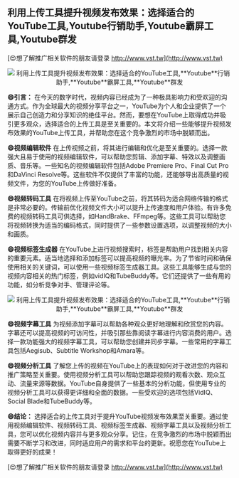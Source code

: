 ## **利用上传工具提升视频发布效果：选择适合的YouTube工具,**Youtube**行销助手,**Youtube**霸屏工具,**Youtube**群发**

[😍想了解推广相关软件的朋友请登录 http://www.vst.tw](http://www.vst.tw)

 <center><img src="https://vst.tw/MP4/tuiguang/png/2.png" alt="利用上传工具提升视频发布效果：选择适合的YouTube工具,**Youtube**行销助手,**Youtube**霸屏工具,**Youtube**群发"></center>

**😄引言：**
在今天的数字时代，视频内容已经成为了一种极具影响力和受欢迎的沟通方式。作为全球最大的视频分享平台之一，YouTube为个人和企业提供了一个展示自己创造力和分享知识的绝佳平台。然而，要想在YouTube上取得成功并吸引更多观众，选择适合的上传工具是至关重要的。本文将介绍一些能够提升视频发布效果的YouTube上传工具，并帮助您在这个竞争激烈的市场中脱颖而出。

**😄视频编辑软件**
在上传视频之前，将其进行编辑和优化是至关重要的。选择一款强大且易于使用的视频编辑软件，可以帮助您剪辑、添加字幕、特效以及调整画质、音乐等。一些知名的视频编辑软件包括Adobe Premiere Pro、Final Cut Pro和DaVinci Resolve等。这些软件不仅提供了丰富的功能，还能够导出高质量的视频文件，为您的YouTube上传做好准备。

**😄视频转码工具**
在将视频上传至YouTube之前，将其转码为适合网络传输的格式是非常必要的。传输前优化视频文件大小可以提升上传速度和用户体验。有许多免费的视频转码工具可供选择，如HandBrake、FFmpeg等。这些工具可以帮助您将视频转换为适当的编码格式，同时提供了一些参数设置选项，以调整视频的大小和画质。

**😄视频标签生成器**
在YouTube上进行视频搜索时，标签是帮助用户找到相关内容的重要元素。适当地选择和添加标签可以提高视频的曝光率。为了节省时间和确保使用相关的关键词，可以使用一些视频标签生成器工具。这些工具能够生成与您的视频内容相关的热门标签，例如vidIQ和TubeBuddy等。它们还提供了一些有用的功能，如分析竞争对手、管理评论等。

 <center><img src="https://vst.tw/MP4/tuiguang/png/4.png" alt="利用上传工具提升视频发布效果：选择适合的YouTube工具,**Youtube**行销助手,**Youtube**霸屏工具,**Youtube**群发"></center>

**😄视频字幕工具**
为视频添加字幕可以帮助各种观众更好地理解和欣赏您的内容。字幕还可以提高视频的可访问性，并吸引那些靠阅读字幕进行内容消费的用户。选择一款功能强大的视频字幕工具，可以帮助您创建并同步字幕。一些常用的字幕工具包括Aegisub、Subtitle Workshop和Amara等。

**😄视频分析工具**
了解您上传的视频在YouTube上的表现如何对于改进您的内容和推广策略至关重要。使用视频分析工具可以帮助您跟踪视频的观看次数、观众互动、流量来源等数据。YouTube自身提供了一些基本的分析功能，但使用专业的视频分析工具可以获得更详细和全面的数据。一些受欢迎的选项包括VidIQ、Social Blade和TubeBuddy等。

**😄结论：**
选择适合的上传工具对于提升YouTube视频发布效果至关重要。通过使用视频编辑软件、视频转码工具、视频标签生成器、视频字幕工具以及视频分析工具，您可以优化视频内容并与更多观众分享。记住，在竞争激烈的市场中脱颖而出需要不断学习和改进，同时适应用户的需求和平台的更新。祝愿您在YouTube上取得更好的成果！

[😍想了解推广相关软件的朋友请登录 http://www.vst.tw](http://www.vst.tw)



